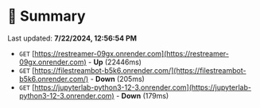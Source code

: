 # 📖 Summary
Last updated: **7/22/2024, 12:56:54 PM**

- `GET` [https://restreamer-09gx.onrender.com](https://restreamer-09gx.onrender.com) - **Up** (22446ms)
- `GET` [https://filestreambot-b5k6.onrender.com/](https://filestreambot-b5k6.onrender.com/) - **Down** (205ms)
- `GET` [https://jupyterlab-python3-12-3.onrender.com](https://jupyterlab-python3-12-3.onrender.com) - **Down** (179ms)
